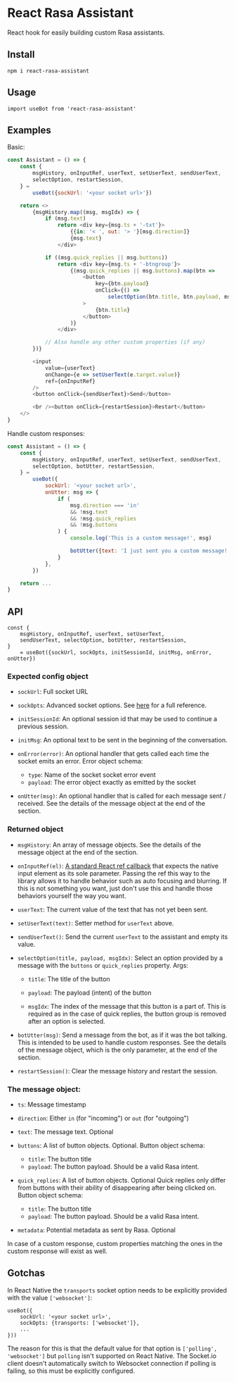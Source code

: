 # React Rasa Assistant

React hook for easily building custom Rasa assistants.


## Install

    npm i react-rasa-assistant


## Usage

    import useBot from 'react-rasa-assistant'


## Examples

Basic:

```js
const Assistant = () => {
    const {
        msgHistory, onInputRef, userText, setUserText, sendUserText,
        selectOption, restartSession,
    } =
        useBot({sockUrl: '<your socket url>'})

    return <>
        {msgHistory.map((msg, msgIdx) => {
            if (msg.text)
                return <div key={msg.ts + '-txt'}>
                    {{in: '< ', out: '> '}[msg.direction]}
                    {msg.text}
                </div>

            if ((msg.quick_replies || msg.buttons))
                return <div key={msg.ts + '-btngroup'}>
                    {(msg.quick_replies || msg.buttons).map(btn =>
                        <button
                            key={btn.payload}
                            onClick={() =>
                                selectOption(btn.title, btn.payload, msgIdx)}
                        >
                            {btn.title}
                        </button>
                    )}
                </div>

            // Also handle any other custom properties (if any)
        })}

        <input
            value={userText}
            onChange={e => setUserText(e.target.value)}
            ref={onInputRef}
        />
        <button onClick={sendUserText}>Send</button>

        <br /><button onClick={restartSession}>Restart</button>
    </>
}
```


Handle custom responses:


```js
const Assistant = () => {
    const {
        msgHistory, onInputRef, userText, setUserText, sendUserText,
        selectOption, botUtter, restartSession,
    } =
        useBot({
            sockUrl: '<your socket url>',
            onUtter: msg => {
                if (
                    msg.direction === 'in'
                    && !msg.text
                    && !msg.quick_replies
                    && !msg.buttons
                ) {
                    console.log('This is a custom message!', msg)

                    botUtter({text: 'I just sent you a custom message!'})
                }
            },
        })

    return ...
}
```


## API

    const {
        msgHistory, onInputRef, userText, setUserText,
        sendUserText, selectOption, botUtter, restartSession,
    }
        = useBot({sockUrl, sockOpts, initSessionId, initMsg, onError, onUtter})


### Expected config object

- `sockUrl`: Full socket URL

- `sockOpts`: Advanced socket options. See
  [here](https://socket.io/docs/v2/client-api/#new-Manager-url-options)
  for a full reference.

- `initSessionId`: An optional session id that may be used to
  continue a previous session.

- `initMsg`: An optional text to be sent in the beginning of the
  conversation.

- `onError(error)`: An optional handler that gets called each time
  the socket emits an error. Error object schema:

  - `type`: Name of the socket socket error event
  - `payload`: The error object exactly as emitted by the socket

- `onUtter(msg)`: An optional handler that is called for each
  message sent / received. See the details of the message object
  at the end of the section.


### Returned object

- `msgHistory`: An array of message objects. See the details of
  the message object at the end of the section.

- `onInputRef(el)`: [A standard React ref
  callback](https://reactjs.org/docs/refs-and-the-dom.html#callback-refs)
  that expects the native input element as its sole parameter.
  Passing the ref this way to the library allows it to handle
  behavior such as auto focusing and blurring. If this is not
  something you want, just don't use this and handle those
  behaviors yourself the way you want.

- `userText`: The current value of the text that has not yet been
  sent.

- `setUserText(text)`: Setter method for `userText` above.

- `sendUserText()`: Send the current `userText` to the assistant
  and empty its value.

- `selectOption(title, payload, msgIdx)`: Select an option provided
  by a message with the `buttons` or `quick_replies` property.
  Args:

  - `title`: The title of the button

  - `payload`: The payload (intent) of the button

  - `msgIdx`: The index of the message that this button is a part
    of. This is required as in the case of quick replies, the
    button group is removed after an option is selected.

- `botUtter(msg)`: Send a message from the bot, as if it was the
  bot talking. This is intended to be used to handle custom
  responses. See the details of the message object, which is the
  only parameter, at the end of the section.

- `restartSession()`: Clear the message history and restart the
  session.


### The message object:

- `ts`: Message timestamp

- `direction`: Either `in` (for "incoming") or `out` (for
"outgoing")

- `text`: The message text. Optional

- `buttons`: A list of button objects. Optional. Button object
  schema:

  - `title`: The button title
  - `payload`: The button payload. Should be a valid Rasa intent.

- `quick_replies`: A list of button objects. Optional Quick
  replies only differ from buttons with their ability of
  disappearing after being clicked on. Button object schema:

  - `title`: The button title
  - `payload`: The button payload. Should be a valid Rasa intent.

- `metadata`: Potential metadata as sent by Rasa. Optional

In case of a custom response, custom properties matching the ones
in the custom response will exist as well.


## Gotchas

In React Native the `transports` socket option needs to be
explicitly provided with the value `['websocket']`:

    useBot({
        sockUrl: '<your socket url>',
        sockOpts: {transports: ['websocket']},
        ...
    }))

The reason for this is that the default value for that option is
`['polling', 'websocket']` but `polling` isn't supported on React
Native. The Socket.io client doesn't automatically switch to
Websocket connection if polling is failing, so this must be
explicitly configured.
